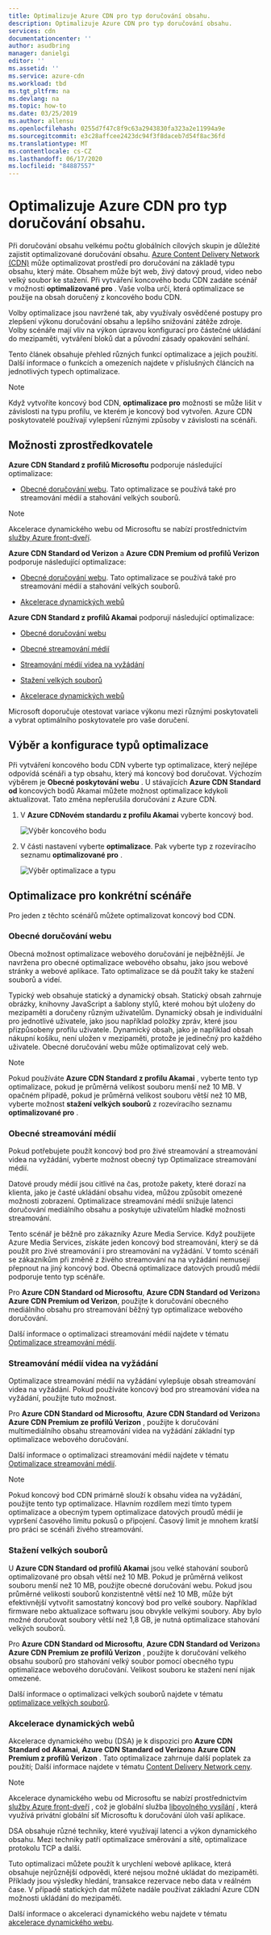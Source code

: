 ```yaml
---
title: Optimalizuje Azure CDN pro typ doručování obsahu.
description: Optimalizuje Azure CDN pro typ doručování obsahu.
services: cdn
documentationcenter: ''
author: asudbring
manager: danielgi
editor: ''
ms.assetid: ''
ms.service: azure-cdn
ms.workload: tbd
ms.tgt_pltfrm: na
ms.devlang: na
ms.topic: how-to
ms.date: 03/25/2019
ms.author: allensu
ms.openlocfilehash: 0255d7f47c8f9c63a2943830fa323a2e11994a9e
ms.sourcegitcommit: e3c28affcee2423dc94f3f8daceb7d54f8ac36fd
ms.translationtype: MT
ms.contentlocale: cs-CZ
ms.lasthandoff: 06/17/2020
ms.locfileid: "84887557"
---
```

# <a name="optimize-azure-cdn-for-the-type-of-content-delivery"></a>Optimalizuje Azure CDN pro typ doručování obsahu.

Při doručování obsahu velkému počtu globálních cílových skupin je důležité zajistit optimalizované doručování obsahu. [Azure Content Delivery Network (CDN)](cdn-overview.md) může optimalizovat prostředí pro doručování na základě typu obsahu, který máte. Obsahem může být web, živý datový proud, video nebo velký soubor ke stažení. Při vytváření koncového bodu CDN zadáte scénář v možnosti **optimalizované pro** . Vaše volba určí, která optimalizace se použije na obsah doručený z koncového bodu CDN.

Volby optimalizace jsou navržené tak, aby využívaly osvědčené postupy pro zlepšení výkonu doručování obsahu a lepšího snižování zátěže zdroje. Volby scénáře mají vliv na výkon úpravou konfigurací pro částečné ukládání do mezipaměti, vytváření bloků dat a původní zásady opakování selhání. 

Tento článek obsahuje přehled různých funkcí optimalizace a jejich použití. Další informace o funkcích a omezeních najdete v příslušných článcích na jednotlivých typech optimalizace.

> [!NOTE]
> Když vytvoříte koncový bod CDN, **optimalizace pro** možnosti se může lišit v závislosti na typu profilu, ve kterém je koncový bod vytvořen. Azure CDN poskytovatelé používají vylepšení různými způsoby v závislosti na scénáři. 

## <a name="provider-options"></a>Možnosti zprostředkovatele

**Azure CDN Standard z profilů Microsoftu** podporuje následující optimalizace:

* [Obecné doručování webu](#general-web-delivery). Tato optimalizace se používá také pro streamování médií a stahování velkých souborů.

> [!NOTE]
> Akcelerace dynamického webu od Microsoftu se nabízí prostřednictvím [služby Azure front-dveří](https://docs.microsoft.com/azure/frontdoor/front-door-overview).

**Azure CDN Standard od Verizon** a **Azure CDN Premium od profilů Verizon** podporuje následující optimalizace:

* [Obecné doručování webu](#general-web-delivery). Tato optimalizace se používá také pro streamování médií a stahování velkých souborů.

* [Akcelerace dynamických webů](#dynamic-site-acceleration) 


**Azure CDN Standard z profilů Akamai** podporují následující optimalizace:

* [Obecné doručování webu](#general-web-delivery) 

* [Obecné streamování médií](#general-media-streaming)

* [Streamování médií videa na vyžádání](#video-on-demand-media-streaming)

* [Stažení velkých souborů](#large-file-download)

* [Akcelerace dynamických webů](#dynamic-site-acceleration) 

Microsoft doporučuje otestovat variace výkonu mezi různými poskytovateli a vybrat optimálního poskytovatele pro vaše doručení.

## <a name="select-and-configure-optimization-types"></a>Výběr a konfigurace typů optimalizace

Při vytváření koncového bodu CDN vyberte typ optimalizace, který nejlépe odpovídá scénáři a typ obsahu, který má koncový bod doručovat. Výchozím výběrem je **Obecné poskytování webu** . U stávajících **Azure CDN Standard od** koncových bodů Akamai můžete možnost optimalizace kdykoli aktualizovat. Tato změna nepřerušila doručování z Azure CDN. 

1. V **Azure CDNovém standardu z profilu Akamai** vyberte koncový bod.

    ![Výběr koncového bodu](./media/cdn-optimization-overview/01_Akamai.png)

2. V části nastavení vyberte **optimalizace**. Pak vyberte typ z rozevíracího seznamu **optimalizované pro** .

    ![Výběr optimalizace a typu](./media/cdn-optimization-overview/02_Select.png)

## <a name="optimization-for-specific-scenarios"></a>Optimalizace pro konkrétní scénáře

Pro jeden z těchto scénářů můžete optimalizovat koncový bod CDN. 

### <a name="general-web-delivery"></a>Obecné doručování webu

Obecná možnost optimalizace webového doručování je nejběžnější. Je navržena pro obecné optimalizace webového obsahu, jako jsou webové stránky a webové aplikace. Tato optimalizace se dá použít taky ke stažení souborů a videí.

Typický web obsahuje statický a dynamický obsah. Statický obsah zahrnuje obrázky, knihovny JavaScript a šablony stylů, které mohou být uloženy do mezipaměti a doručeny různým uživatelům. Dynamický obsah je individuální pro jednotlivé uživatele, jako jsou například položky zpráv, které jsou přizpůsobeny profilu uživatele. Dynamický obsah, jako je například obsah nákupní košíku, není uložen v mezipaměti, protože je jedinečný pro každého uživatele. Obecné doručování webu může optimalizovat celý web. 

> [!NOTE]
> Pokud používáte **Azure CDN Standard z profilu Akamai** , vyberte tento typ optimalizace, pokud je průměrná velikost souboru menší než 10 MB. V opačném případě, pokud je průměrná velikost souboru větší než 10 MB, vyberte možnost **stažení velkých souborů** z rozevíracího seznamu **optimalizované pro** .

### <a name="general-media-streaming"></a>Obecné streamování médií

Pokud potřebujete použít koncový bod pro živé streamování a streamování videa na vyžádání, vyberte možnost obecný typ Optimalizace streamování médií.

Datové proudy médií jsou citlivé na čas, protože pakety, které dorazí na klienta, jako je časté ukládání obsahu videa, můžou způsobit omezené možnosti zobrazení. Optimalizace streamování médií snižuje latenci doručování mediálního obsahu a poskytuje uživatelům hladké možnosti streamování. 

Tento scénář je běžně pro zákazníky Azure Media Service. Když použijete Azure Media Services, získáte jeden koncový bod streamování, který se dá použít pro živé streamování i pro streamování na vyžádání. V tomto scénáři se zákazníkům při změně z živého streamování na na vyžádání nemusejí přepnout na jiný koncový bod. Obecná optimalizace datových proudů médií podporuje tento typ scénáře.

Pro **Azure CDN Standard od Microsoftu**, **Azure CDN Standard od Verizon**a **Azure CDN Premium od Verizon**, použijte k doručování obecného mediálního obsahu pro streamování běžný typ optimalizace webového doručování.

Další informace o optimalizaci streamování médií najdete v tématu [Optimalizace streamování médií](cdn-media-streaming-optimization.md).

### <a name="video-on-demand-media-streaming"></a>Streamování médií videa na vyžádání

Optimalizace streamování médií na vyžádání vylepšuje obsah streamování videa na vyžádání. Pokud používáte koncový bod pro streamování videa na vyžádání, použijte tuto možnost.

Pro **Azure CDN Standard od Microsoftu**, **Azure CDN Standard od Verizon**a **Azure CDN Premium ze profilů Verizon** , použijte k doručování multimediálního obsahu streamování videa na vyžádání základní typ optimalizace webového doručování.

Další informace o optimalizaci streamování médií najdete v tématu [Optimalizace streamování médií](cdn-media-streaming-optimization.md).

> [!NOTE]
> Pokud koncový bod CDN primárně slouží k obsahu videa na vyžádání, použijte tento typ optimalizace. Hlavním rozdílem mezi tímto typem optimalizace a obecným typem optimalizace datových proudů médií je vypršení časového limitu pokusů o připojení. Časový limit je mnohem kratší pro práci se scénáři živého streamování.
>

### <a name="large-file-download"></a>Stažení velkých souborů

U **Azure CDN Standard od profilů Akamai** jsou velké stahování souborů optimalizované pro obsah větší než 10 MB. Pokud je průměrná velikost souboru menší než 10 MB, použijte obecné doručování webu. Pokud jsou průměrné velikosti souborů konzistentně větší než 10 MB, může být efektivnější vytvořit samostatný koncový bod pro velké soubory. Například firmware nebo aktualizace softwaru jsou obvykle velkými soubory. Aby bylo možné doručovat soubory větší než 1,8 GB, je nutná optimalizace stahování velkých souborů.

Pro **Azure CDN Standard od Microsoftu**, **Azure CDN Standard od Verizon**a **Azure CDN Premium ze profilů Verizon** , použijte k doručování velkého obsahu souborů pro stahování velký soubor pomocí obecného typu optimalizace webového doručování. Velikost souboru ke stažení není nijak omezené.

Další informace o optimalizaci velkých souborů najdete v tématu [optimalizace velkých souborů](cdn-large-file-optimization.md).

### <a name="dynamic-site-acceleration"></a>Akcelerace dynamických webů

 Akcelerace dynamického webu (DSA) je k dispozici pro **Azure CDN Standard od Akamai**, **Azure CDN Standard od Verizon**a **Azure CDN Premium z profilů Verizon** . Tato optimalizace zahrnuje další poplatek za použití; Další informace najdete v tématu [Content Delivery Network ceny](https://azure.microsoft.com/pricing/details/cdn/).

> [!NOTE]
> Akcelerace dynamického webu od Microsoftu se nabízí prostřednictvím [služby Azure front-dveří](https://docs.microsoft.com/azure/frontdoor/front-door-overview) , což je globální služba [libovolného vysílání](https://en.wikipedia.org/wiki/Anycast) , která využívá privátní globální síť Microsoftu k doručování úloh vaší aplikace.

DSA obsahuje různé techniky, které využívají latenci a výkon dynamického obsahu. Mezi techniky patří optimalizace směrování a sítě, optimalizace protokolu TCP a další. 

Tuto optimalizaci můžete použít k urychlení webové aplikace, která obsahuje nejrůznější odpovědi, které nejsou možné ukládat do mezipaměti. Příklady jsou výsledky hledání, transakce rezervace nebo data v reálném čase. V případě statických dat můžete nadále používat základní Azure CDN možnosti ukládání do mezipaměti. 

Další informace o akceleraci dynamického webu najdete v tématu [akcelerace dynamického webu](cdn-dynamic-site-acceleration.md).



